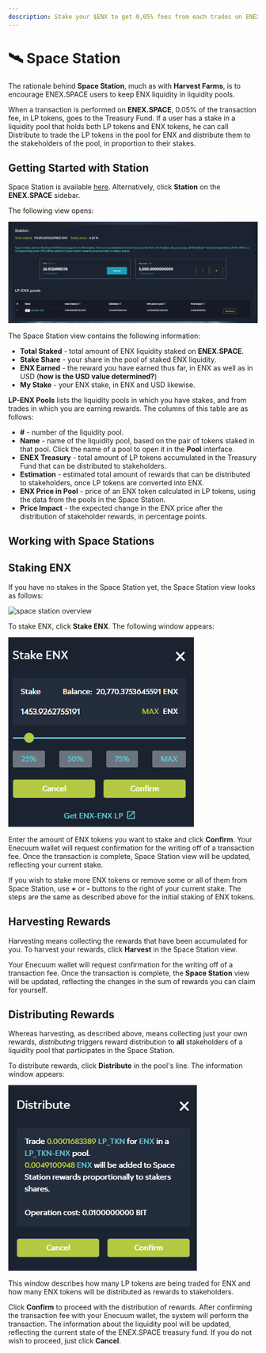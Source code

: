 ```yaml
---
description: Stake your $ENX to get 0,05% fees from each trades on ENEX.SPACE
---
```


# 🛰 Space Station

The rationale behind **Space Station**, much as with **Harvest Farms**, is to encourage ENEX.SPACE users to keep ENX liquidity in liquidity pools. 

When a transaction is performed on **ENEX.SPACE**, 0.05% of the transaction fee, in LP tokens, goes to the Treasury Fund. If a user has a stake in a liquidity pool that holds both LP tokens and ENX tokens, he can call Distribute to trade the LP tokens in the pool for ENX and distribute them to the stakeholders of the pool, in proportion to their stakes. 

## Getting Started with Station

Space Station is available [here](https://dev.enex.space/#!action=space-station). Alternatively, click **Station** on the **ENEX.SPACE** sidebar. 

The following view opens:

![space station overview](<../.gitbook/assets/space-station-overview.png>)

The Space Station view contains the following information:

* **Total Staked** - total amount of ENX liquidity staked on **ENEX.SPACE**.
* **Stake Share** - your share in the pool of staked ENX liquidity.
* **ENX Earned** - the reward you have earned thus far, in ENX as well as in USD (**how is the USD value determined?**)
* **My Stake** - your ENX stake, in ENX and USD likewise. 

**LP-ENX Pools**  lists the liquidity pools in which you have stakes, and from trades in which you are earning rewards. The columns of this table are as follows: 

* **#** - number of the liquidity pool.
* **Name** - name of the liquidity pool, based on the pair of tokens staked in that pool. Click the name of a pool to open it in the **Pool** interface.
* **ENEX Treasury** - total amount of LP tokens accumulated in the Treasury Fund that can be distributed to stakeholders. 
* **Estimation** - estimated total amount of rewards that can be distributed to stakeholders, once LP tokens are converted into ENX.
* **ENX Price in Pool** - price of an ENX token calculated in LP tokens, using the data from the pools in the Space Station.
* **Price Impact** - the expected change in the ENX price after the distribution of stakeholder rewards, in percentage points. 

## Working with Space Stations

## Staking ENX 

If you have no stakes in the Space Station yet, the Space Station view looks as follows: 

![space station overview](<../.gitbook/assets/space-station-no-stakes-yet.png>)

To stake ENX, click **Stake ENX**. The following window appears: 

![space station staking](<../.gitbook/assets/space-station-staking.png>)

Enter the amount of ENX tokens you want to stake and click **Confirm**. Your Enecuum wallet will request confirmation for the writing off of a transaction fee. Once the transaction is complete, Space Station view will be updated, reflecting your current stake. 

If you wish to stake more ENX tokens or remove some or all of them from Space Station, use **+** or **-** buttons to the right of your current stake. The steps are the same as described above for the initial staking of ENX tokens. 

## Harvesting Rewards

Harvesting means collecting the rewards that have been accumulated for you. To harvest your rewards, click **Harvest** in the Space Station view. 

Your Enecuum wallet will request confirmation for the writing off of a transaction fee. Once the transaction is complete, the **Space Station** view will be updated, reflecting the changes in the sum of rewards you can claim for yourself. 

## Distributing Rewards

Whereas harvesting, as described above, means collecting just your own rewards, _distributing_ triggers reward distribution to **all** stakeholders of a liquidity pool that participates in the Space Station. 

To distribute rewards, click **Distribute** in the pool's line. The information window appears: 

![space station overview](<../.gitbook/assets/space-station-distribute-info.png>)

This window describes how many LP tokens are being traded for ENX and how many ENX tokens will be distributed as rewards to stakeholders. 

Click **Confirm** to proceed with the distribution of rewards. After confirming the transaction fee with your Enecuum wallet, the system will perform the transaction. The information about the liquidity pool will be updated, reflecting the current state of the ENEX.SPACE treasury fund. If you do not wish to proceed, just click **Cancel**. 


